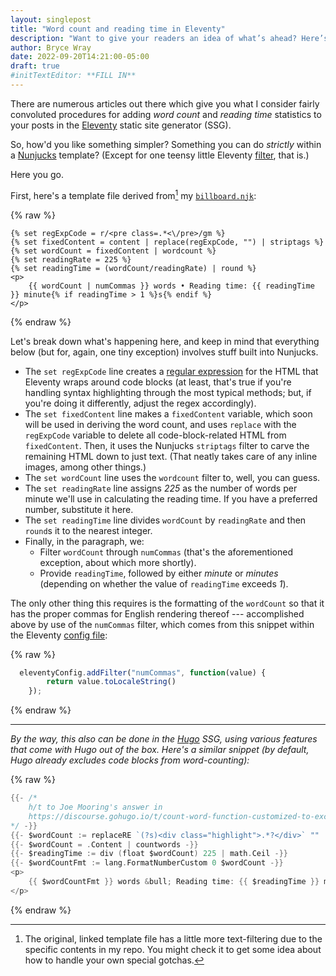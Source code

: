 ```yaml
---
layout: singlepost
title: "Word count and reading time in Eleventy"
description: "Want to give your readers an idea of what’s ahead? Here’s some code to make that no biggie."
author: Bryce Wray
date: 2022-09-20T14:21:00-05:00
draft: true
#initTextEditor: **FILL IN**
---
```


There are numerous articles out there which give you what I consider fairly convoluted procedures for adding *word count* and *reading time* statistics to your posts in the [Eleventy](https://11ty.dev) static site generator (SSG).

So, how'd you like something simpler? Something you can do *strictly* within a [Nunjucks](https://mozilla.github.io/nunjucks) template? (Except for one teensy little Eleventy [filter](https://www.11ty.dev/docs/filters/), that is.)

Here you go.

First, here's a template file derived from[^original] my [`billboard.njk`](https://github.com/brycewray/eleventy_site/blob/main/src/_includes/layouts/partials/billboard.njk):

[^original]: The original, linked template file has a little more text-filtering due to the specific contents in my repo. You might check it to get some idea about how to handle your own special gotchas.

{% raw %}
```twig
{% set regExpCode = r/<pre class=.*<\/pre>/gm %}
{% set fixedContent = content | replace(regExpCode, "") | striptags %}
{% set wordCount = fixedContent | wordcount %}
{% set readingRate = 225 %}
{% set readingTime = (wordCount/readingRate) | round %}
<p>
	{{ wordCount | numCommas }} words • Reading time: {{ readingTime }} minute{% if readingTime > 1 %}s{% endif %}
</p>
```
{% endraw %}

Let's break down what's happening here, and keep in mind that everything below (but for, again, one tiny exception) involves stuff built into Nunjucks.

- The `set regExpCode` line creates a [regular expression](https://en.wikipedia.org/wiki/Regular_expression) for the HTML that Eleventy wraps around code blocks (at least, that's true if you're handling syntax highlighting through the most typical methods; but, if you're doing it differently, adjust the regex accordingly).
- The `set fixedContent` line makes a `fixedContent` variable, which soon will be used in deriving the word count, and uses `replace` with the `regExpCode` variable to delete all code-block-related HTML from `fixedContent`. Then, it uses the Nunjucks `striptags` filter to carve the remaining HTML down to just text. (That neatly takes care of any inline images, among other things.)
- The `set wordCount` line uses the `wordcount` filter to, well, you can guess.
- The `set readingRate` line assigns *225* as the number of words per minute we'll use in calculating the reading time. If you have a preferred number, substitute it here.
- The `set readingTime` line divides `wordCount` by `readingRate` and then `round`s it to the nearest integer.
- Finally, in the paragraph, we:
	- Filter `wordCount` through `numCommas` (that's the aforementioned exception, about which more shortly).
	- Provide `readingTime`, followed by either *minute* or *minutes* (depending on whether the value of `readingTime` exceeds *1*).

The only other thing this requires is the formatting of the `wordCount` so that it has the proper commas for English rendering thereof --- accomplished above by use of the `numCommas` filter, which comes from this snippet within the Eleventy [config file](https://www.11ty.dev/docs/config/):

{% raw %}
```js
  eleventyConfig.addFilter("numCommas", function(value) {
		return value.toLocaleString()
	});
```
{% endraw %}
<br />

----

*By the way, this also can be done in the [Hugo](https://gohugo.io) SSG, using various features that come with Hugo out of the box. Here's a similar snippet (by default, Hugo already excludes code blocks from word-counting):*

{% raw %}
```go
{{- /*
	h/t to Joe Mooring's answer in
	https://discourse.gohugo.io/t/count-word-function-customized-to-exclude-code/34380
*/ -}}
{{- $wordCount := replaceRE `(?s)<div class="highlight">.*?</div>` "" .Content | countwords -}}
{{- $wordCount = .Content | countwords -}}
{{- $readingTime := div (float $wordCount) 225 | math.Ceil -}}
{{- $wordCountFmt := lang.FormatNumberCustom 0 $wordCount -}}
<p>
	{{ $wordCountFmt }} words &bull; Reading time: {{ $readingTime }} minute{{- if (gt $readingTime 1) -}}s{{- end -}}{{- end -}}
</p>
```
{% endraw %}